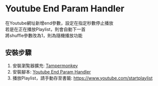﻿# Youtube End Param Handler
在Youtube網址新增end參數，設定在指定秒數停止播放\
若是在正在播放Playlist，則會自動下一首\
將shuffle參數改為1，則為隨機播放功能

## 安裝步驟
1. 安裝瀏覧器擴充: [Tampermonkey](https://www.tampermonkey.net/)
2. 安裝腳本: [Youtube End Param Handler](https://github.com/jim60105/TampermonkeyScript/raw/main/Youtube%20End%20Param%20Handler.user.js)
3. 播放Playlist，請手動存至書籤: https://www.youtube.com/startplaylist